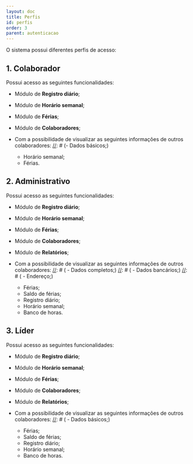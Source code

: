 ```yaml
---
layout: doc
title: Perfis
id: perfis
order: 3
parent: autenticacao
---
```


O sistema possui diferentes perfis de acesso:

## <a name="colaborador"></a> 1. Colaborador

Possui acesso as seguintes funcionalidades:

- Módulo de **Registro diário**;

- Módulo de **Horário semanal**;

- Módulo de **Férias**;

  [//]: # (- Módulo de **Dados pessoais**)

- Módulo de **Colaboradores**;

- Com a possibilidade de visualizar as seguintes informações de outros colaboradores:
  [//]: # (- Dados básicos;)
  - Horário semanal;
  - Férias.

## <a name="administrativo"></a> 2. Administrativo

Possui acesso as seguintes funcionalidades:

- Módulo de **Registro diário**;

- Módulo de **Horário semanal**;

- Módulo de **Férias**;

  [//]: # (- Módulo de **Dados pessoais**, com permissão de edição para todos os colaboradores;)

- Módulo de **Colaboradores**;

- Módulo de **Relatórios**;

- Com a possibilidade de visualizar as seguintes informações de outros colaboradores:
  [//]: # ( - Dados completos;)
  [//]: # ( - Dados bancários;)
  [//]: # ( - Endereço;)
  - Férias;
  - Saldo de férias;
  - Registro diário;
  - Horário semanal;
  - Banco de horas.

## <a name="lider"></a> 3. Líder

Possui acesso as seguintes funcionalidades:

- Módulo de **Registro diário**;

- Módulo de **Horário semanal**;

- Módulo de **Férias**;

  [//]: # ( - Módulo de **Dados pessoais**;)

- Módulo de **Colaboradores**;

- Módulo de **Relatórios**;

- Com a possibilidade de visualizar as seguintes informações de outros colaboradores:
  [//]: # ( - Dados básicos;)
  - Férias;
  - Saldo de férias;
  - Registro diário;
  - Horário semanal;
  - Banco de horas.
